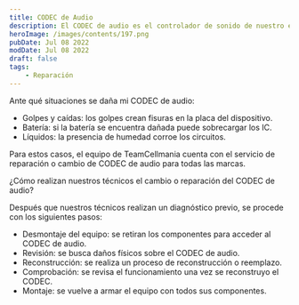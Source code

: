 ```yaml
---
title: CODEC de Audio
description: El CODEC de audio es el controlador de sonido de nuestro equipo tanto del micrófono, altavoz y auricular, por lo que, si se daña este componente las funciones de audio se verán afectadas
heroImage: /images/contents/197.png
pubDate: Jul 08 2022
modDate: Jul 08 2022
draft: false
tags: 
    - Reparación
---
```


Ante qué situaciones se daña mi CODEC de audio:

- Golpes y caídas: los golpes crean fisuras en la placa del dispositivo.
- Batería: si la batería se encuentra dañada puede sobrecargar los IC.
- Líquidos: la presencia de humedad corroe los circuitos.

Para estos casos, el equipo de TeamCellmania cuenta con el servicio de reparación o cambio de CODEC de audio para todas las marcas.

¿Cómo realizan nuestros técnicos el cambio o reparación del CODEC de audio?

 Después que nuestros técnicos realizan un diagnóstico previo, se procede con los siguientes pasos:

- Desmontaje del equipo: se retiran los componentes para acceder al CODEC de audio.
- Revisión: se busca daños físicos sobre el CODEC de audio.
- Reconstrucción: se realiza un proceso de reconstrucción o reemplazo.
- Comprobación: se revisa el funcionamiento una vez se reconstruyo el CODEC.
- Montaje: se vuelve a armar el equipo con todos sus componentes.
